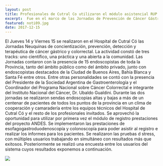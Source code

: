 ```yaml
---
layout: post
title: Profesionales de Cutral Co utilizaron el módulo asistencial RUP
excerpt:  Fue en el marco de las Jornadas de Prevención de Cáncer Gástrico y Colorrectal desarrolladas en Cutral Co.
featured: noti09.jpg
date: 2017-12-15
---
```


El Jueves 14 y Viernes 15 se realizaron en el Hospital de Cutral Có las Jornadas Neuquinas de concientización, prevención, detección y terapéutica de cáncer gástrico y colorrectal.
La actividad constó de tres tracks: uno científico, una práctica y una abierta a la comunidad. Las Jornadas contaron con la presencia de 15 endoscopistas de toda la Provincia, tanto del ámbito público como del ámbito privado, junto con endoscopistas destacados de la Ciudad de Buenos Aires, Bahía Blanca y Santa Fé entre otros. Entre otras personalidades se contó con la presencia del Presidente de la Sociedad Argentina de Gastroenterología y el Coordinador del Programa Nacional sobre Cáncer Colorrectal e integrante del Instituto Nacional del Cáncer, Dr. Ubaldo Gualdini.
Durante las dos jornadas se realizaron sendas endoscopias altas y bajas a más de un centenar de pacientes de todos los puntos de la provincia en un clima de cooperación y camaradería entre los equipos técnicos del Hospital de Cutral Có y el resto de los profesionales invitados. Se aprovechó la oportunidad para utilizar por primera vez el módulo de registro prestaciones del proyecto ANDES. Se implementaron las prestaciones de esofagogastroduodenoscopía y colonoscopía para poder asistir al registro e realizar los informes para los pacientes. Se realizaron las pruebas d stress, con múltiples usuarios trabajando en simultáneo con resultados más que exitosos.
Posteriormente se realizó una encuesta entre los usuarios del sistema cuyos resultados exponemos a continuación.

<section class="wrapper">
    <div class="inner">
        <img src="{{ site.baseurl }}/images/posts/noti09-a.jpg">
    </div>
</section>